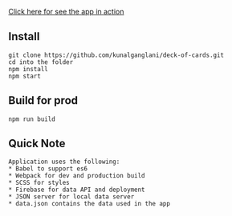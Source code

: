 [Click here for see the app in action ](https://deck-of-cards-app.web.app/)

## Install
```
git clone https://github.com/kunalganglani/deck-of-cards.git
cd into the folder
npm install
npm start
```

## Build for prod
```
npm run build
```

## Quick Note
```
Application uses the following:
* Babel to support es6
* Webpack for dev and production build
* SCSS for styles
* Firebase for data API and deployment
* JSON server for local data server
* data.json contains the data used in the app
```